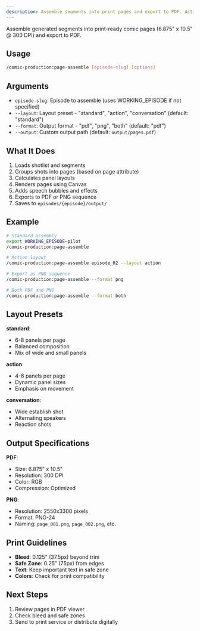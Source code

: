 ```yaml
---
description: Assemble segments into print pages and export to PDF. Activates comic-assembler agent.
---
```


Assemble generated segments into print-ready comic pages (6.875" x 10.5" @ 300 DPI) and export to PDF.

## Usage

```bash
/comic-production:page-assemble [episode-slug] [options]
```

## Arguments

- `episode-slug`: Episode to assemble (uses WORKING_EPISODE if not specified)
- `--layout`: Layout preset - "standard", "action", "conversation" (default: "standard")
- `--format`: Output format - "pdf", "png", "both" (default: "pdf")
- `--output`: Custom output path (default: `output/pages.pdf`)

## What It Does

1. Loads shotlist and segments
2. Groups shots into pages (based on page attribute)
3. Calculates panel layouts
4. Renders pages using Canvas
5. Adds speech bubbles and effects
6. Exports to PDF or PNG sequence
7. Saves to `episodes/{episode}/output/`

## Example

```bash
# Standard assembly
export WORKING_EPISODE=pilot
/comic-production:page-assemble

# Action layout
/comic-production:page-assemble episode_02 --layout action

# Export as PNG sequence
/comic-production:page-assemble --format png

# Both PDF and PNG
/comic-production:page-assemble --format both
```

## Layout Presets

**standard**:
- 6-8 panels per page
- Balanced composition
- Mix of wide and small panels

**action**:
- 4-6 panels per page
- Dynamic panel sizes
- Emphasis on movement

**conversation**:
- Wide establish shot
- Alternating speakers
- Reaction shots

## Output Specifications

**PDF**:
- Size: 6.875" x 10.5"
- Resolution: 300 DPI
- Color: RGB
- Compression: Optimized

**PNG**:
- Resolution: 2550x3300 pixels
- Format: PNG-24
- Naming: `page_001.png`, `page_002.png`, etc.

## Print Guidelines

- **Bleed**: 0.125" (37.5px) beyond trim
- **Safe Zone**: 0.25" (75px) from edges
- **Text**: Keep important text in safe zone
- **Colors**: Check for print compatibility

## Next Steps

1. Review pages in PDF viewer
2. Check bleed and safe zones
3. Send to print service or distribute digitally
